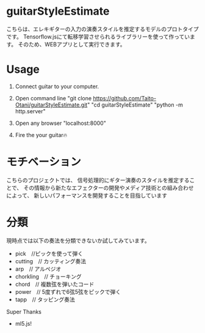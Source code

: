 # guitarStyleEstimate

こちらは、エレキギターの入力の演奏スタイルを推定するモデルのプロトタイプです。
Tensorflow.jsにて転移学習させられるライブラリーを使って作っています。
そのため、WEBアプリとして実行できます。


# Usage
1) Connect guitar to your computer.

2) Open command line
    "git clone https://github.com/Taito-Otani/guitarStyleEstimate.git"
    "cd guitarStyleEstimate"
    "python -m http.server"
    
3) Open any browser 
    "localhost:8000"

4) Fire the your guitar🔥


# モチベーション
こちらのプロジェクトでは、
信号処理的にギター演奏のスタイルを推定することで、
その情報から新たなエフェクターの開発やメディア技術との組み合わせによって、
新しいパフォーマンスを開発することを目指しています

# 分類

現時点では以下の奏法を分類できないか試してみています。

- pick　//ピックを使って弾く
- cutting　// カッティング奏法
- arp　//  アルペジオ
- chorkling　// チョーキング
- chord　// 複数弦を弾いたコード
- power　// 5度ずれで6弦5弦をピックで弾く
- tapp　//  タッピング奏法



Super Thanks
- ml5.js!

